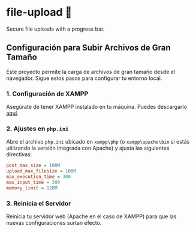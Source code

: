 # file-upload 🚀

Secure file uploads with a progress bar.

## Configuración para Subir Archivos de Gran Tamaño

Este proyecto permite la carga de archivos de gran tamaño desde el navegador. Sigue estos pasos para configurar tu entorno local.

### 1. Configuración de XAMPP

Asegúrate de tener XAMPP instalado en tu máquina. Puedes descargarlo [aquí](https://www.apachefriends.org/index.html).

### 2. Ajustes en `php.ini`

Abre el archivo `php.ini` ubicado en `xampp\php` (o `xampp\apache\bin` si estás utilizando la versión integrada con Apache) y ajusta las siguientes directivas:

```ini
post_max_size = 100M
upload_max_filesize = 100M
max_execution_time = 300
max_input_time = 300
memory_limit = 128M
```
### 3. Reinicia el Servidor

Reinicia tu servidor web (Apache en el caso de XAMPP) para que las nuevas configuraciones surtan efecto.
